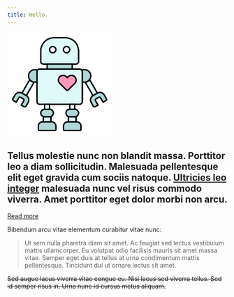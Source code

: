 ```yaml
---
title: Hello.
---
```

<img src="./assets/datarobo.gif" width="240" height="240" />

## Tellus molestie nunc non blandit massa. Porttitor leo a diam sollicitudin. Malesuada pellentesque elit eget gravida cum sociis natoque. [Ultricies leo integer](#) malesuada nunc vel risus commodo viverra. Amet porttitor eget dolor morbi non arcu. 

[Read more](#/pages/about "About")

Bibendum arcu vitae elementum curabitur vitae nunc:

> Ut sem nulla pharetra diam sit amet. Ac feugiat sed lectus vestibulum mattis ullamcorper. Eu volutpat odio facilisis mauris sit amet massa vitae. Semper eget duis at tellus at urna condimentum mattis pellentesque. Tincidunt dui ut ornare lectus sit amet. 

~~Sed augue lacus viverra vitae congue eu. Nisi lacus sed viverra tellus. Sed id semper risus in. Urna nunc id cursus metus aliquam.~~